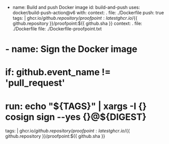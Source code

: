 - name: Build and push Docker image
  id: build-and-push
  uses: docker/build-push-action@v6
  with:
    context: .
    file: ./Dockerfile
    push: true
    tags: |
      ghcr.io/${{ github.repository }}/proofpoint:latest
      ghcr.io/${{ github.repository }}/proofpoint:${{ github.sha }}
context: .
file: ./Dockerfile
file: ./Dockerfile-proofpoint.txt
# - name: Sign the Docker image
#   if: github.event_name != 'pull_request'
#   run: echo "${TAGS}" | xargs -I {} cosign sign --yes {}@${DIGEST}
tags: |
  ghcr.io/${{ github.repository }}/proofpoint:latest
  ghcr.io/${{ github.repository }}/proofpoint:${{ github.sha }}
